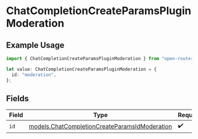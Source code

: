 # ChatCompletionCreateParamsPluginModeration

## Example Usage

```typescript
import { ChatCompletionCreateParamsPluginModeration } from "open-router/models";

let value: ChatCompletionCreateParamsPluginModeration = {
  id: "moderation",
};
```

## Fields

| Field                                                                                                | Type                                                                                                 | Required                                                                                             | Description                                                                                          |
| ---------------------------------------------------------------------------------------------------- | ---------------------------------------------------------------------------------------------------- | ---------------------------------------------------------------------------------------------------- | ---------------------------------------------------------------------------------------------------- |
| `id`                                                                                                 | [models.ChatCompletionCreateParamsIdModeration](../models/chatcompletioncreateparamsidmoderation.md) | :heavy_check_mark:                                                                                   | N/A                                                                                                  |